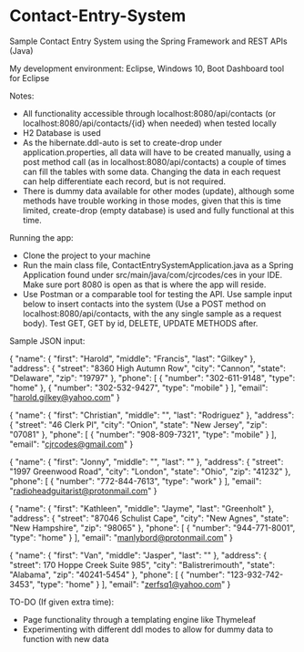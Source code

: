 # Contact-Entry-System
Sample Contact Entry System using the Spring Framework and REST APIs (Java)

My development environment: Eclipse, Windows 10, Boot Dashboard tool for Eclipse

Notes:
- All functionality accessible through localhost:8080/api/contacts (or localhost:8080/api/contacts/{id} when needed) when tested locally
- H2 Database is used
- As the hibernate.ddl-auto is set to create-drop under application.properties, all data will have to be created manually, using a post method call (as in localhost:8080/api/contacts) a couple of times can fill the tables with some data. Changing the data in each request can help differentiate each record, but is not required. 
- There is dummy data available for other modes (update), although some methods have trouble working in those modes, given that this is time limited, create-drop (empty database) is used and fully functional at this time.

Running the app:
- Clone the project to your machine
- Run the main class file, ContactEntrySystemApplication.java as a Spring Application found under src/main/java/com/cjrcodes/ces in your IDE. Make sure port 8080 is open as that is where the app will reside.
- Use Postman or a comparable tool for testing the API. Use sample input below to insert contacts into the system (Use a POST method on localhost:8080/api/contacts, with the any single sample as a request body). Test GET, GET by id, DELETE, UPDATE METHODS after.

Sample JSON input:

{
"name": {
"first": "Harold",
"middle": "Francis",
"last": "Gilkey"
},
"address": {
"street": "8360 High Autumn Row",
"city": "Cannon",
"state": "Delaware",
"zip": "19797"
},
"phone": [
{
"number": "302-611-9148",
"type": "home"
},
{
"number": "302-532-9427",
"type": "mobile"
}
],
"email": "harold.gilkey@yahoo.com"
}

{ "name": { "first": "Christian", "middle": "", "last": "Rodriguez" }, "address": { "street": "46 Clerk Pl", "city": "Onion", "state": "New Jersey", "zip": "07081" }, "phone": [ { "number": "908-809-7321", "type": "mobile" } ], "email": "cjrcodes@gmail.com" }

{ "name": { "first": "Jonny", "middle": "", "last": "" }, "address": { "street": "1997 Greenwood Road", "city": "London", "state": "Ohio", "zip": "41232" }, "phone": [ { "number": "772-844-7613", "type": "work" } ], "email": "radioheadguitarist@protonmail.com" }

{ "name": { "first": "Kathleen", "middle": "Jayme", "last": "Greenholt" }, "address": { "street": "87046 Schulist Cape", "city": "New Agnes", "state": "New Hampshire", "zip": "98065" }, "phone": [ { "number": "944-771-8001", "type": "home" } ], "email": "manlybord@protonmail.com" }

{ "name": { "first": "Van", "middle": "Jasper", "last": "" }, "address": { "street": 170 Hoppe Creek Suite 985", "city": "Balistrerimouth", "state": "Alabama", "zip": "40241-5454" }, "phone": [ { "number": "123-932-742-3453", "type": "home" } ], "email": "zerfsq1@yahoo.com" }

TO-DO (If given extra time):
- Page functionality through a templating engine like Thymeleaf
- Experimenting with different ddl modes to allow for dummy data to function with new data
